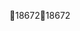 18672                                                 1 8 6 7 2                                                                                                 
